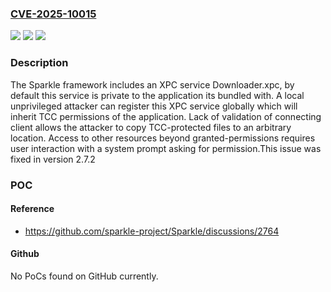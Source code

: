 ### [CVE-2025-10015](https://cve.mitre.org/cgi-bin/cvename.cgi?name=CVE-2025-10015)
![](https://img.shields.io/static/v1?label=Product&message=Sparkle&color=blue)
![](https://img.shields.io/static/v1?label=Version&message=0%20&color=brightgreen)
![](https://img.shields.io/static/v1?label=Vulnerability&message=CWE-863%20Incorrect%20Authorization&color=brightgreen)

### Description

The Sparkle framework includes an XPC service Downloader.xpc, by default this service is private to the application its bundled with. A local unprivileged attacker can register this XPC service globally which will inherit TCC permissions of the application. Lack of validation of connecting client allows the attacker to copy TCC-protected files to an arbitrary location. Access to other resources beyond granted-permissions requires user interaction with a system prompt asking for permission.This issue was fixed in version 2.7.2

### POC

#### Reference
- https://github.com/sparkle-project/Sparkle/discussions/2764

#### Github
No PoCs found on GitHub currently.

